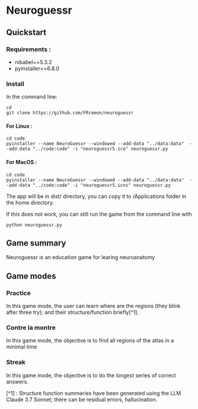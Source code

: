 # Neuroguessr

## Quickstart

### Requirements :

- nibabel==5.3.2
- pyinstaller==6.8.0


### Install

In the command line: 

```
cd
git clone https://github.com/FRramon/neuroguessr
```


#### For Linux : 

```
cd code
pyinstaller --name NeuroGuessr --windowed --add-data "../data:data"  --add-data "../code:code" -i "neuroguessr5.ico" neuroguessr.py
```

#### For MacOS : 

```
cd code
pyinstaller --name NeuroGuessr --windowed --add-data "../data:data"  --add-data "../code:code" -i "neuroguessr5.icns" neuroguessr.py
```
The app will be in dist/ directory, you can copy it to /Applications folder in the home directory.


If this does not work, you can still run the game from the command line with 

```
python neuroguessr.py
```



## Game summary

Neuroguessr is an education game for learing neuroanatomy


## Game modes

### Practice

In this game mode, the user can learn where are the regions (they blink after three try); and their structure/function briefly[^1].

### Contre la montre

In this game mode, the objective is to find all regions of the atlas in a minimal time

### Streak

In this game mode, the objective is to do the longest series of correct answers.


[^1] : Structure function summaries have been generated using the LLM Claude 3.7 Sonnet; there can be residual errors, hallucination.